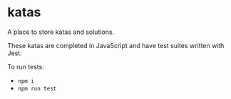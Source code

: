 # katas

A place to store katas and solutions.

These katas are completed in JavaScript and have test suites written with Jest.

To run tests:
- `npm i`
- `npm run test`